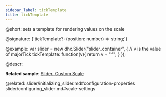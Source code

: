 ```yaml
---
sidebar_label: tickTemplate
title: tickTemplate
---          
```


@short: sets a template for rendering values on the scale

@signature: {'tickTemplate?: (position: number) => string;'}

@example:
var slider = new dhx.Slider("slider_container", { 
	// v is the value of majorTick
    tickTemplate: function(v){
        return v + "°";
    } 
});



@descr: 

**Related sample**: [Slider. Custom Scale](https://snippet.dhtmlx.com/jsfxnplp)

@related: slider/initializing_slider.md#configuration-properties
slider/configuring_slider.md#scale-settings

